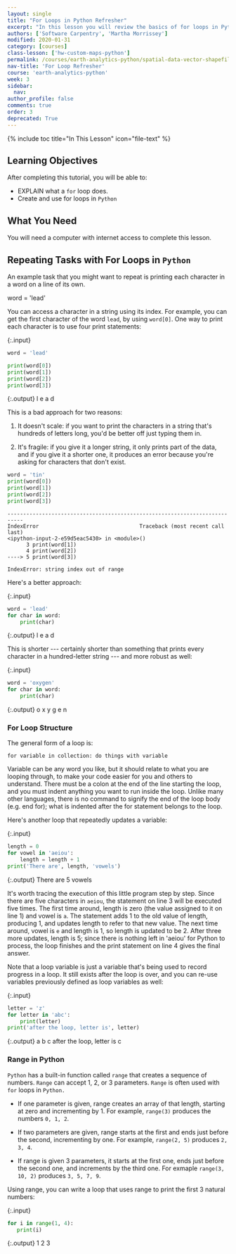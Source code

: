 ```yaml
---
layout: single
title: "For Loops in Python Refresher"
excerpt: "In this lesson you will review the basics of for loops in Python."
authors: ['Software Carpentry', 'Martha Morrissey']
modified: 2020-01-31
category: [courses]
class-lesson: ['hw-custom-maps-python']
permalink: /courses/earth-analytics-python/spatial-data-vector-shapefiles/python-for-loops-refresher/
nav-title: 'For Loop Refresher'
course: 'earth-analytics-python'
week: 3
sidebar:
  nav:
author_profile: false
comments: true
order: 3
deprecated: True
---
```

{% include toc title="In This Lesson" icon="file-text" %}

<div class='notice--success' markdown="1">

## <i class="fa fa-graduation-cap" aria-hidden="true"></i> Learning Objectives

After completing this tutorial, you will be able to:

* EXPLAIN what a `for` loop does.
* Create and use for loops in `Python`

## <i class="fa fa-check-square-o fa-2" aria-hidden="true"></i> What You Need

You will need a computer with internet access to complete this lesson.

</div>

## Repeating Tasks with For Loops in `Python`

An example task that you might want to repeat is printing each character in a word on a line of its own.

word = 'lead'

You can access a character in a string using its index. For example, you can get the first character of the word `lead`, by using `word[0]`. One way to print each character is to use four print statements:

{:.input}
```python
word = 'lead'

print(word[0])
print(word[1])
print(word[2])
print(word[3])
```

{:.output}
    l
    e
    a
    d



This is a bad approach for two reasons:

1. It doesn't scale: if you want to print the characters in a string that's hundreds of letters long, you'd be better off just typing them in.

2. It's fragile: if you give it a longer string, it only prints part of the data, and if you give it a shorter one, it produces an error because you're asking for characters that don't exist.

```python
word = 'tin'
print(word[0])
print(word[1])
print(word[2])
print(word[3])
```

```
---------------------------------------------------------------------------
IndexError                                Traceback (most recent call last)
<ipython-input-2-e59d5eac5430> in <module>()
      3 print(word[1])
      4 print(word[2])
----> 5 print(word[3])

IndexError: string index out of range
```

Here's a better approach:

{:.input}
```python
word = 'lead'
for char in word:
    print(char)
```

{:.output}
    l
    e
    a
    d



This is shorter --- certainly shorter than something that prints every character in a hundred-letter string --- and more robust as well:

{:.input}
```python
word = 'oxygen'
for char in word:
    print(char)
```

{:.output}
    o
    x
    y
    g
    e
    n



### For Loop Structure 

The general form of a loop is:

`for variable in collection:
    do things with variable`
    
Variable can be any word you like, but it should relate to what you are looping through, to make your code easier for you and others to understand. There must be a colon at the end of the line starting the loop, and you must indent anything you want to run inside the loop. Unlike many other languages, there is no command to signify the end of the loop body (e.g. end for); what is indented after the for statement belongs to the loop.

Here's another loop that repeatedly updates a variable:

{:.input}
```python
length = 0
for vowel in 'aeiou':
    length = length + 1
print('There are', length, 'vowels')
```

{:.output}
    There are 5 vowels



It's worth tracing the execution of this little program step by step. Since there are five characters in `aeiou`, the statement on line 3 will be executed five times. The first time around, length is zero (the value assigned to it on line 1) and vowel is `a`. The statement adds 1 to the old value of length, producing 1, and updates length to refer to that new value. The next time around, vowel is `e` and length is 1, so length is updated to be 2. After three more updates, length is 5; since there is nothing left in 'aeiou' for Python to process, the loop finishes and the print statement on line 4 gives the final answer.

Note that a loop variable is just a variable that's being used to record progress in a loop. It still exists after the loop is over, and you can re-use variables previously defined as loop variables as well:

{:.input}
```python
letter = 'z'
for letter in 'abc':
    print(letter)
print('after the loop, letter is', letter)
```

{:.output}
    a
    b
    c
    after the loop, letter is c



### Range in Python

`Python` has a built-in function called `range` that creates a sequence of numbers. `Range` can accept 1, 2, or 3 parameters. `Range` is often used with `for` loops in `Python.`

* If one parameter is given, range creates an array of that length, starting at zero and incrementing by 1. For example, `range(3)` produces the numbers `0, 1, 2`.

* If two parameters are given, range starts at the first and ends just before the second, incrementing by one. For example, `range(2, 5)` produces `2, 3, 4`.

* If range is given 3 parameters, it starts at the first one, ends just before the second one, and increments by the third one. For exmaple `range(3, 10, 2)` produces `3, 5, 7, 9`.

Using range, you can write a loop that uses range to print the first 3 natural numbers:

{:.input}
```python
for i in range(1, 4):
   print(i)
```

{:.output}
    1
    2
    3


